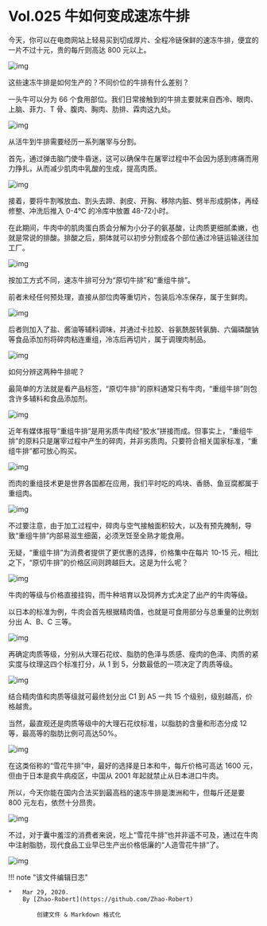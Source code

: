 # Vol.025 牛如何变成速冻牛排

今天，你可以在电商网站上轻易买到切成厚片、全程冷链保鲜的速冻牛排，便宜的一片不过十元，贵的每斤则高达 800 元以上。

![img](https://paperclip.host/static/U6yRaDu1NaZ63o7jwepw0ErsPYnMxlB9LDPt1mxbs4fMwT2MlMs3VIY7TJ3J0PuATLFVxEPa9QbpVn8ZtCWbBQ.gif)

这些速冻牛排是如何生产的？不同价位的牛排有什么差别？

一头牛可以分为 66 个食用部位。我们日常接触到的牛排主要就来自西冷、眼肉、上脑、菲力、T 骨、腹肉、胸肉、肋排、霖肉这九处。

![img](https://paperclip.host/static/U6yRaDu1NaZ63o7jwepw0ErsPYnMxlB95ZAsnVUrgbWSCyAs9R9bSLNgEwjhf3uiaycNLk1PlJdShSDjBbZtgAg.gif)

从活牛到牛排需要经历一系列屠宰与分割。

首先，通过弹击脑门使牛昏迷，这可以确保牛在屠宰过程中不会因为感到疼痛而用力挣扎，从而减少肌肉中乳酸的生成，提高肉质。

![img](https://paperclip.host/static/U6yRaDu1NaZ63o7jwepw0ErsPYnMxlB965iaDzW4RALVk6JMJeaujwgPpp6erToGsSezmticVfFW4gfl88rMWSxQ.gif)

接着，要将牛割喉放血、割头去蹄、剥皮、开胸、移除内脏、劈半形成胴体，再经修整、冲洗后推入 0-4℃ 的冷库中放置 48-72小时。

在此期间，牛肉中的肌肉蛋白质会分解为小分子的氨基酸，让肉质更细腻柔嫩，也就是常说的排酸。排酸之后，胴体就可以初步分割成各个部位通过冷链运输送往加工厂。

![img](https://paperclip.host/static/U6yRaDu1NaZ63o7jwepw0ErsPYnMxlB9EAxicjVu1dGU7Gt0dBgapoYGZHlpKXOsFYCuutWvEIxGkUD9znPHouA.gif)

按加工方式不同，速冻牛排可分为“原切牛排”和“重组牛排”。

前者未经任何预处理，直接从部位肉等重切片，包装后冷冻保存，属于生鲜肉。

![img](https://paperclip.host/static/U6yRaDu1NaZ63o7jwepw0ErsPYnMxlB93yeDtRXnzAwpXOk0EX6QztyiaecGiah37KQUTowmvbQLic9N1U7MzYDrQ.gif)

后者则加入了盐、酱油等辅料调味，并通过卡拉胶、谷氨酰胺转氨酶、六偏磷酸钠等食品添加剂将碎肉粘连重组，冷冻后再切片，属于调理肉制品。

![img](https://paperclip.host/static/U6yRaDu1NaZ63o7jwepw0ErsPYnMxlB9NRDCnGXNFKtpA7micwmeuBp5uiajRfrTVCCGnyTXMkMBoiaMoOvrZJ1qg.gif)

如何分辨这两种牛排呢？

最简单的方法就是看产品标签，“原切牛排”的原料通常只有牛肉，“重组牛排”则包含许多辅料和食品添加剂。

![img](https://paperclip.host/static/U6yRaDu1NaZ63o7jwepw0ErsPYnMxlB9Xsiajz8ZeBHkyBXZmbD8nb0eNhhB7v8g4Pkt1Y26WZ0DQTxFkZmVQWg.gif)

近年有媒体报导“重组牛排”是用劣质牛肉经“胶水”拼接而成。但事实上，“重组牛排”的原料只是屠宰过程中产生的碎肉，并非劣质肉。只要符合相关国家标准，“重组牛排”都可放心购买。

![img](https://paperclip.host/static/U6yRaDu1NaZ63o7jwepw0ErsPYnMxlB9EuBxoAWeiaa07U609wSl9gZVCugUNVh2ibvNf5Libl5JIfF6hT1sKtGnw.gif)

而肉的重组技术更是世界各国都在应用，我们平时吃的鸡块、香肠、鱼豆腐都属于重组肉。

![img](https://paperclip.host/static/U6yRaDu1NaZ63o7jwepw0ErsPYnMxlB9cfyvxxYzDe34T4pT7TZd1syzTicGlnYYAFicMFTzqDGsNQpOIFegtR6w.gif)

不过要注意，由于加工过程中，碎肉与空气接触面积较大，以及有预先腌制，导致“重组牛排”内部易滋生细菌，必须烹饪至全熟才能食用。

无疑，“重组牛排”为消费者提供了更优惠的选择，价格集中在每片 10-15 元，相比之下，“原切牛排”的价格区间则跨越巨大。这是为什么呢？

![img](https://paperclip.host/static/U6yRaDu1NaZ63o7jwepw0ErsPYnMxlB9TGYKckwMG6BeOG3FvU15JF2Q0AZw8jQmF1FBDUU3IE9NjO6bsia4v1g.gif)

牛肉的等级与价格直接挂钩，而牛种培育以及饲养方式决定了出产的牛肉等级。

以日本的标准为例，牛肉会首先根据精肉值，也就是可食用部分与总重量的比例划分出 A、B、C 三等。

![img](https://paperclip.host/static/U6yRaDu1NaZ63o7jwepw0ErsPYnMxlB9XQMmP5XibQJKxBicYFBBg4NIQdyfORMvkfwX3NLCHuc1SmtbBqAHlibdQ.gif)

再确定肉质等级，分别从大理石花纹、脂肪的色泽与质感、瘦肉的色泽、肉质的紧实度与纹理这四个标准打分，从 1 到 5，分数最低的一项决定了肉质等级。

![img](https://paperclip.host/static/U6yRaDu1NaZ63o7jwepw0ErsPYnMxlB9fb65zhN67dASngGcIrBN74ibYy65AlYXkRyH50KuSGyzj00J5FD7bsA.gif)

结合精肉值和肉质等级就可最终划分出 C1 到 A5 一共 15 个级别，级别越高，价格越贵。

当然，最直观还是肉质等级中的大理石花纹标准，以脂肪的含量和形态分成 12 等，最高等的脂肪比例可高达50%。

![img](https://paperclip.host/static/U6yRaDu1NaZ63o7jwepw0ErsPYnMxlB9fMldGElv3bxmjr0LyFGI6ZEEtvT9ibapwBcPd7eZ1fWNgu6pebVF3lQ.gif)

在这类俗称的“雪花牛排”中，最好的选择是日本和牛，每斤价格可高达 1600 元，但由于日本是疯牛病疫区，中国从 2001 年起就禁止从日本进口牛肉。

所以，今天你能在国内合法买到最高档的速冻牛排是澳洲和牛，但每斤还是要 800 元左右，依然十分昂贵。

![img](https://paperclip.host/static/U6yRaDu1NaZ63o7jwepw0ErsPYnMxlB9iac0kElU5TDyIYBTXgpTIDBib3mxicHCocvmVk0zCtGicrNvbQliaiaFWnCg.gif)

不过，对于囊中羞涩的消费者来说，吃上“雪花牛排”也并非遥不可及，通过在牛肉中注射脂肪，现代食品工业早已生产出价格低廉的“人造雪花牛排”了。

![img](https://paperclip.host/static/U6yRaDu1NaZ63o7jwepw0ErsPYnMxlB9cWicMUnVZWEtUMERlWkVVoSYvWW0ibLuicW5HibA36YzibFycKk1NBURZKA.gif)

!!! note "该文件编辑日志"

	* 	Mar 29, 2020.
		By [Zhao-Robert](https://github.com/Zhao-Robert)
	
			创建文件 & Markdown 格式化
